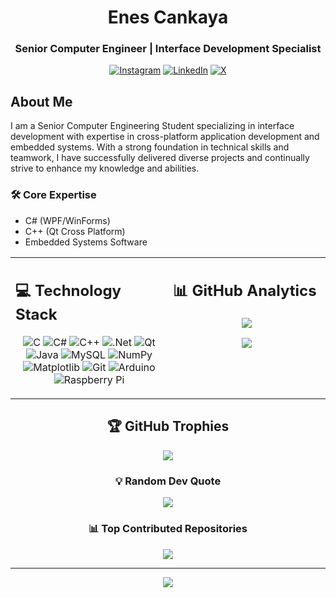 <div align="center">
  <h1>Enes Cankaya</h1>
  <h3>Senior Computer Engineer | Interface Development Specialist</h3>
</div>

<div align="center">
  
  [![Instagram](https://img.shields.io/badge/Instagram-%23E4405F.svg?logo=Instagram&logoColor=white)](https://instagram.com/enescnkya)
  [![LinkedIn](https://img.shields.io/badge/LinkedIn-%230077B5.svg?logo=linkedin&logoColor=white)](https://linkedin.com/in/enescankaya)
  [![X](https://img.shields.io/badge/X-black.svg?logo=X&logoColor=white)](https://x.com/enescnkyaa)
  
</div>

## About Me

I am a Senior Computer Engineering Student specializing in interface development with expertise in cross-platform application development and embedded systems. With a strong foundation in technical skills and teamwork, I have successfully delivered diverse projects and continually strive to enhance my knowledge and abilities.

<div align="left">
  
  ### 🛠️ Core Expertise
  - C# (WPF/WinForms)
  - C++ (Qt Cross Platform)
  - Embedded Systems Software
  
</div>

<table>
  <tr>
    <td valign="top" width="50%">
      
## 💻 Technology Stack
      
<div align="center">
  
![C](https://img.shields.io/badge/c-%2300599C.svg?style=for-the-badge&logo=c&logoColor=white)
![C#](https://img.shields.io/badge/c%23-%23239120.svg?style=for-the-badge&logo=csharp&logoColor=white)
![C++](https://img.shields.io/badge/c++-%2300599C.svg?style=for-the-badge&logo=c%2B%2B&logoColor=white)
![.Net](https://img.shields.io/badge/.NET-5C2D91?style=for-the-badge&logo=.net&logoColor=white)
![Qt](https://img.shields.io/badge/Qt-%23217346.svg?style=for-the-badge&logo=Qt&logoColor=white)
![Java](https://img.shields.io/badge/java-%23ED8B00.svg?style=for-the-badge&logo=openjdk&logoColor=white)
![MySQL](https://img.shields.io/badge/mysql-4479A1.svg?style=for-the-badge&logo=mysql&logoColor=white)
![NumPy](https://img.shields.io/badge/numpy-%23013243.svg?style=for-the-badge&logo=numpy&logoColor=white)
![Matplotlib](https://img.shields.io/badge/Matplotlib-%23ffffff.svg?style=for-the-badge&logo=Matplotlib&logoColor=black)
![Git](https://img.shields.io/badge/git-%23F05033.svg?style=for-the-badge&logo=git&logoColor=white)
![Arduino](https://img.shields.io/badge/-Arduino-00979D?style=for-the-badge&logo=Arduino&logoColor=white)
![Raspberry Pi](https://img.shields.io/badge/-Raspberry_Pi-C51A4A?style=for-the-badge&logo=Raspberry-Pi)
  
</div>
    </td>
    <td valign="top" width="50%">
      
## 📊 GitHub Analytics
      
<div align="center">
  
  ![](https://github-readme-stats.vercel.app/api?username=enescankaya&theme=dark&hide_border=false&include_all_commits=true&count_private=true)
  
  ![](https://github-readme-streak-stats.herokuapp.com/?user=enescankaya&theme=dark&hide_border=false)
  
</div>
    </td>
  </tr>
</table>

<div align="center">
  
  ## 🏆 GitHub Trophies
  ![](https://github-profile-trophy.vercel.app/?username=enescankaya&theme=darkhub&no-frame=true&no-bg=false&margin-w=4)
  
  ### 💡 Random Dev Quote
  ![](https://quotes-github-readme.vercel.app/api?type=horizontal&theme=dark)
  
  ### 📊 Top Contributed Repositories
  ![](https://github-contributor-stats.vercel.app/api?username=enescankaya&limit=5&theme=dark&combine_all_yearly_contributions=true)
  
  ---
  [![](https://visitcount.itsvg.in/api?id=enescankaya&icon=9&color=3)](https://visitcount.itsvg.in)
  
</div>
